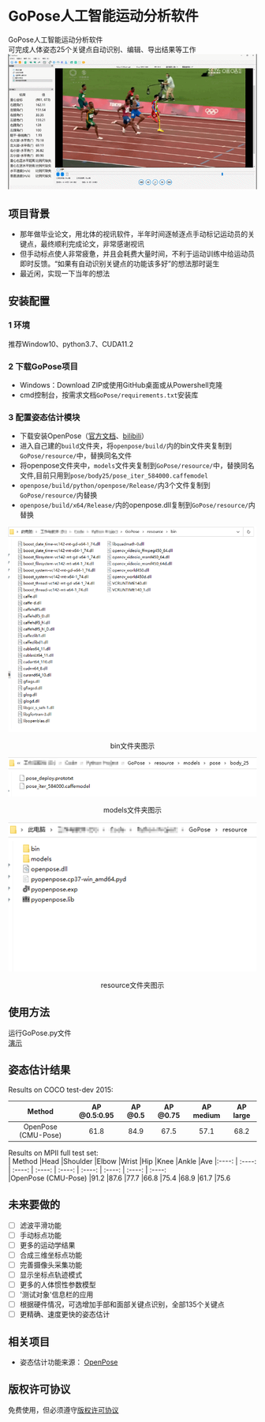 # GoPose人工智能运动分析软件
GoPose人工智能运动分析软件  
可完成人体姿态25个关键点自动识别、编辑、导出结果等工作  
![image](https://github.com/chenxh5678/GoPose/blob/main/README/Image/1.gif)
## 项目背景
- 那年做毕业论文，用北体的视讯软件，半年时间逐帧逐点手动标记运动员的关键点，最终顺利完成论文，非常感谢视讯  
- 但手动标点使人非常疲惫，并且会耗费大量时间，不利于运动训练中给运动员即时反馈。“如果有自动识别关键点的功能该多好”的想法那时诞生  
- 最近闲，实现一下当年的想法  
## 安装配置
### 1 环境
推荐Window10、python3.7、CUDA11.2
### 2 下载GoPose项目
- Windows：Download ZIP或使用GitHub桌面或从Powershell克隆  
- cmd控制台，按需求文档`GoPose/requirements.txt`安装库
### 3 配置姿态估计模块
- 下载安装OpenPose（[官方文档](https://github.com/CMU-Perceptual-Computing-Lab/openpose)、[bilibili](https://www.bilibili.com/video/BV1WV411v7aj)）  
- 进入自己建的`build`文件夹，将`openpose/build/`内的bin文件夹复制到`GoPose/resource/`中，替换同名文件  
- 将openpose文件夹中，`models`文件夹复制到`GoPose/resource/`中，替换同名文件,目前只用到`pose/body25/pose_iter_584000.caffemodel`  
- `openpose/build/python/openpose/Release/`内3个文件复制到`GoPose/resource/`内替换  
- `openpose/build/x64/Release/`内的openpose.dll复制到`GoPose/resource/`内替换  

![image](https://github.com/chenxh5678/GoPose/blob/main/README/Image/bin.png)  
<center>bin文件夹图示</center>   


![image](https://github.com/chenxh5678/GoPose/blob/main/README/Image/models.png)  
<center>models文件夹图示</center>   


![image](https://github.com/chenxh5678/GoPose/blob/main/README/Image/resource.png)  
<center>resource文件夹图示</center>   

## 使用方法
运行GoPose.py文件  
[演示]()
## 姿态估计结果  
Results on COCO test-dev 2015:  

| Method | AP @0.5:0.95 | AP @0.5 | AP @0.75 | AP medium | AP large  
| :----: | :----: | :----: | :----: | :----: | :----: 
| OpenPose (CMU-Pose)	| 61.8 | 84.9 | 67.5 | 57.1 | 68.2  


Results on MPII full test set:  
| Method	|Head	|Shoulder	|Elbow	|Wrist	|Hip	|Knee	|Ankle	|Ave
|:----: | :----: | :----: | :----: | :----: | :----: | :----: | :----: | :----:  
|OpenPose (CMU-Pose)	|91.2	|87.6	|77.7	|66.8	|75.4	|68.9	|61.7	|75.6  

## 未来要做的
- [ ] 滤波平滑功能
- [ ] 手动标点功能
- [ ] 更多的运动学结果
- [ ] 合成三维坐标点功能
- [ ] 完善摄像头采集功能
- [ ] 显示坐标点轨迹模式
- [ ] 更多的人体惯性参数模型
- [ ] '测试对象'信息栏的应用
- [ ] 根据硬件情况，可选增加手部和面部关键点识别，全部135个关键点
- [ ] 更精确、速度更快的姿态估计
## 相关项目
- 姿态估计功能来源： [OpenPose](https://github.com/CMU-Perceptual-Computing-Lab/openpose)
## 版权许可协议
免费使用，但必须遵守[版权许可协议](https://github.com/chenxh5678/GoPose/blob/main/LICENSE)
